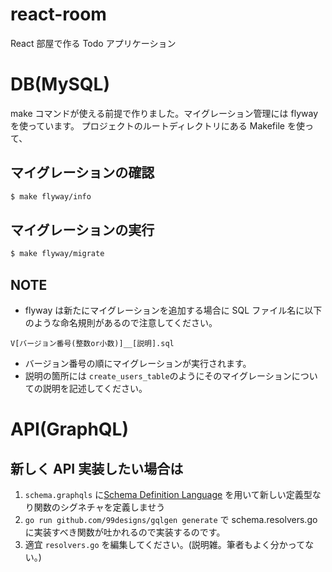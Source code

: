 # react-room

React 部屋で作る Todo アプリケーション

# DB(MySQL)

make コマンドが使える前提で作りました。マイグレーション管理には flyway を使っています。
プロジェクトのルートディレクトリにある Makefile を使って、

## マイグレーションの確認

```bash
$ make flyway/info
```

## マイグレーションの実行

```bash
$ make flyway/migrate
```

## NOTE

- flyway は新たにマイグレーションを追加する場合に SQL ファイル名に以下のような命名規則があるので注意してください。

```
V[バージョン番号(整数or小数)]__[説明].sql
```

- バージョン番号の順にマイグレーションが実行されます。
- 説明の箇所には `create_users_table`のようにそのマイグレーションについての説明を記述してください。

# API(GraphQL)

## 新しく API 実装したい場合は

1. `schema.graphqls` に[Schema Definition Language](https://graphql.org/learn/schema/) を用いて新しい定義型なり関数のシグネチャを定義しませう
2. `go run github.com/99designs/gqlgen generate` で schema.resolvers.go に実装すべき関数が吐かれるので実装するのです。
3. 適宜 `resolvers.go` を編集してください。(説明雑。筆者もよく分かってない。)
